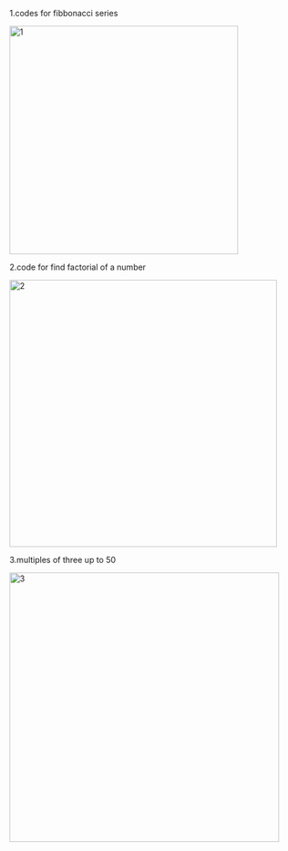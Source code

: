 1.codes for fibbonacci series

<img width="401" alt="1" src="https://github.com/user-attachments/assets/f0609336-ce5b-4e66-a1b3-6b5b757740c2" />

2.code for find factorial of a number

<img width="469" alt="2" src="https://github.com/user-attachments/assets/2f3d19b6-979c-48b2-886f-e0466840f1ba" />

3.multiples of three up to 50

<img width="473" alt="3" src="https://github.com/user-attachments/assets/59bef409-441e-4b94-8a2e-7bc971c7f425" />

